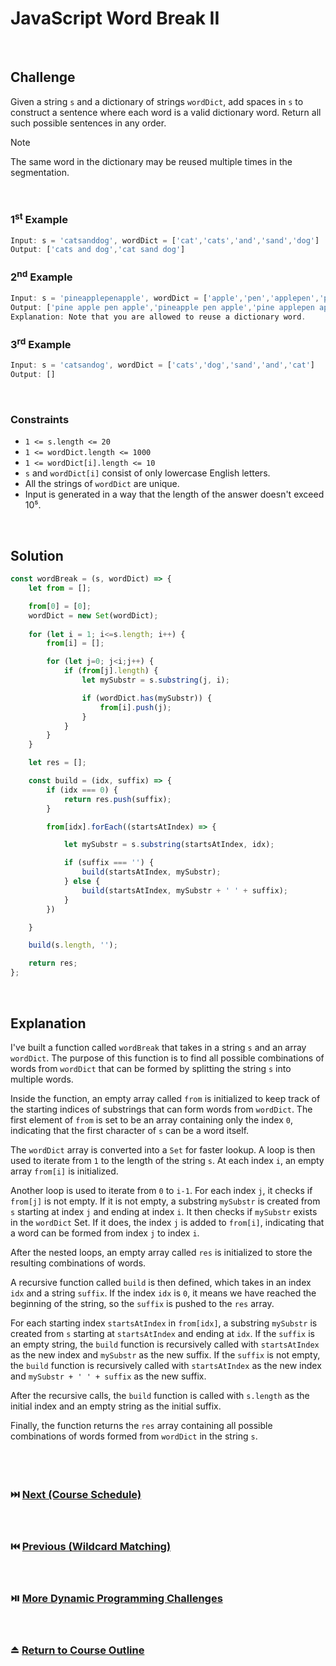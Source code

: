 # JavaScript Word Break II
<br/>

## Challenge
Given a string `s` and a dictionary of strings `wordDict`, add spaces in `s` to construct a sentence where each word is a valid dictionary word. Return all such possible sentences in any order.

> [!NOTE]
> The same word in the dictionary may be reused multiple times in the segmentation.

<br/>

### 1<sup>st</sup> Example

```JavaScript
Input: s = 'catsanddog', wordDict = ['cat','cats','and','sand','dog']
Output: ['cats and dog','cat sand dog']
```

### 2<sup>nd</sup> Example

```JavaScript
Input: s = 'pineapplepenapple', wordDict = ['apple','pen','applepen','pine','pineapple']
Output: ['pine apple pen apple','pineapple pen apple','pine applepen apple']
Explanation: Note that you are allowed to reuse a dictionary word.
```

### 3<sup>rd</sup> Example

```JavaScript
Input: s = 'catsandog', wordDict = ['cats','dog','sand','and','cat']
Output: []
```

<br/>

### Constraints

- `1 <= s.length <= 20`
- `1 <= wordDict.length <= 1000`
- `1 <= wordDict[i].length <= 10`
- `s` and `wordDict[i]` consist of only lowercase English letters.
- All the strings of `wordDict` are unique.
- Input is generated in a way that the length of the answer doesn't exceed 10⁵.

<br/>

## Solution

```JavaScript
const wordBreak = (s, wordDict) => {
    let from = [];

    from[0] = [0]; 
    wordDict = new Set(wordDict);
    
	for (let i = 1; i<=s.length; i++) {
        from[i] = [];

		for (let j=0; j<i;j++) {
            if (from[j].length) {
                let mySubstr = s.substring(j, i);

                if (wordDict.has(mySubstr)) {
                    from[i].push(j);
                }    
            }
        }
    }

    let res = [];

    const build = (idx, suffix) => {
        if (idx === 0) {
            return res.push(suffix);
        }

        from[idx].forEach((startsAtIndex) => {

            let mySubstr = s.substring(startsAtIndex, idx);

            if (suffix === '') {
                build(startsAtIndex, mySubstr);
            } else {
                build(startsAtIndex, mySubstr + ' ' + suffix);
            }    
        })

    }

    build(s.length, '');

    return res;
};
```

<br/>

## Explanation

I've built a function called `wordBreak` that takes in a string `s` and an array `wordDict`. The purpose of this function is to find all possible combinations of words from `wordDict` that can be formed by splitting the string `s` into multiple words.
<br/>

Inside the function, an empty array called `from` is initialized to keep track of the starting indices of substrings that can form words from `wordDict`. The first element of `from` is set to be an array containing only the index `0`, indicating that the first character of `s` can be a word itself.
<br/>

The `wordDict` array is converted into a `Set` for faster lookup. A loop is then used to iterate from `1` to the length of the string `s`. At each index `i`, an empty array `from[i]` is initialized.
<br/>

Another loop is used to iterate from `0` to `i-1`. For each index `j`, it checks if `from[j]` is not empty. If it is not empty, a substring `mySubstr` is created from `s` starting at index `j` and ending at index `i`. It then checks if `mySubstr` exists in the `wordDict` Set. If it does, the index `j` is added to `from[i]`, indicating that a word can be formed from index `j` to index `i`.
<br/>

After the nested loops, an empty array called `res` is initialized to store the resulting combinations of words.
<br/>

A recursive function called `build` is then defined, which takes in an index `idx` and a string `suffix`. If the index `idx` is `0`, it means we have reached the beginning of the string, so the `suffix` is pushed to the `res` array.
<br/>

For each starting index `startsAtIndex` in `from[idx]`, a substring `mySubstr` is created from `s` starting at `startsAtIndex` and ending at `idx`. If the `suffix` is an empty string, the `build` function is recursively called with `startsAtIndex` as the new index and `mySubstr` as the new suffix. If the `suffix` is not empty, the `build` function is recursively called with `startsAtIndex` as the new index and `mySubstr + ' ' + suffix` as the new suffix.
<br/>

After the recursive calls, the `build` function is called with `s.length` as the initial index and an empty string as the initial suffix.
<br/>

Finally, the function returns the `res` array containing all possible combinations of words formed from `wordDict` in the string `s`.
<br/>
<br/>
<br/>
<br/>

### :next_track_button: [Next (Course Schedule)][Next]
<br/>

### :previous_track_button: [Previous (Wildcard Matching)][Previous]
<br/>

### :play_or_pause_button: [More Dynamic Programming Challenges][More]
<br/>

### :eject_button: [Return to Course Outline][Return]
<br/>

[Next]: https://github.com/Superklok/JavaScriptGraphs/blob/main/JavaScriptCourseSchedule.md
[Previous]: https://github.com/Superklok/JavaScriptDynamicProgramming/blob/main/JavaScriptWildcardMatching.md
[More]: https://github.com/Superklok/JavaScriptDynamicProgramming
[Return]: https://github.com/Superklok/LearnJavaScript